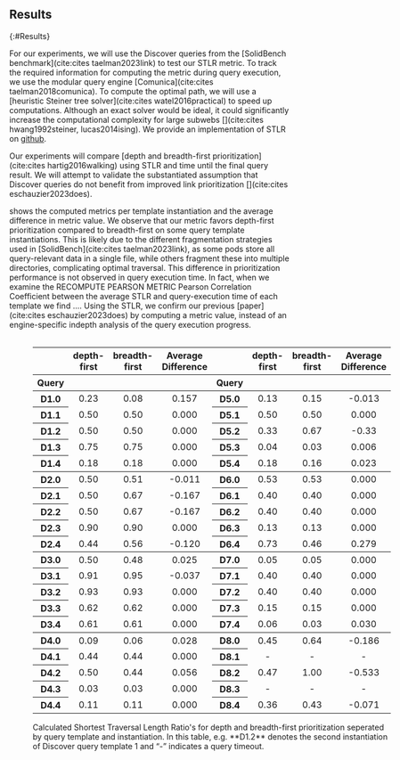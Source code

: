 ## Results
{:#Results}

For our experiments, we will use the Discover queries from the [SolidBench benchmark](cite:cites taelman2023link) to test our STLR metric.
To track the required information for computing the metric during query execution, we use the modular query engine [Comunica](cite:cites taelman2018comunica).
To compute the optimal path, we will use a [heuristic Steiner tree solver](cite:cites watel2016practical) to speed up computations. Although an exact solver would be ideal, it could significantly increase the computational complexity for large subwebs [](cite:cites hwang1992steiner, lucas2014ising). We provide an implementation of STLR on [github](https://github.com/RubenEschauzier/metric-link-prioritisation-performance/tree/master).

Our experiments will compare [depth and breadth-first prioritization](cite:cites hartig2016walking) using STLR and time until the final query result.
We will attempt to validate the substantiated assumption that Discover queries do not benefit from improved link prioritization [](cite:cites eschauzier2023does).

[](#metric-results) shows the computed metrics per template instantiation and the average difference in metric value. We observe that our metric favors depth-first prioritization compared to breadth-first on some query template instantiations. 
This is likely due to the different fragmentation strategies used in [SolidBench](cite:cites taelman2023link), as some pods store all query-relevant data in a single file, while others fragment these into multiple directories, complicating optimal traversal.
This difference in prioritization performance is not observed in query execution time. In fact, when we examine the <span class="comment" data-author="RE"> RECOMPUTE PEARSON METRIC</span> Pearson Correlation Coefficient between the average STLR and query-execution time of each template we find ....
Using the STLR, we confirm our previous [paper](cite:cites eschauzier2023does) by computing a metric value, instead of an engine-specific indepth analysis of the query execution progress.

<style>
table thead {
  border-bottom: 1px solid;
}

th,
td {
text-align:center;
}
tbody, th {
text-align:center; 
}

@media print {
    @page {
      margin: 2.5cm;   
    }
    div.row > div {
      display: inline-block;  
      border: solid 1px #ccc;
      margin: 0.2cm;
    }
    div.row {
      display: block;
    }
    tbody, th {
        text-align:center; 
    }

}


.table {
    display: table;
    border-spacing: 2px;
}
.row {
    display: table-row;
}
.row > div {
    display: table-cell;
    border: solid 1px #ccc;
    padding: 2px;
}
caption {
    caption-side: bottom;
}
</style>

<figure id="metric-results" class="table" markdown="1">

<table>
  <thead>
    <tr style="text-align: right;">
      <th></th>
      <th>depth-first</th>
      <th>breadth-first</th>
      <th>Average Difference</th>
    <th></th>
      <th>depth-first</th>
      <th>breadth-first</th>
      <th>Average Difference</th>
    </tr>
    <tr>
      <th>Query</th>
      <th></th>
      <th></th>
      <th></th>
    <th>Query</th>
          <th></th>
      <th></th>
      <th></th>
    </tr>
  </thead>
  <tbody>
    <tr>
      <th style="border-bottom: 0">D1.0</th>
      <td>0.23</td>
      <td>0.08</td>
      <td>0.157</td>
      <th style="border-bottom: 0">D5.0</th>
      <td>0.13</td>
      <td>0.15</td>
      <td>-0.013</td>
    </tr>
    <tr>
      <th style="border-bottom: 0">D1.1</th>
      <td>0.50</td>
      <td>0.50</td>
      <td>0.000</td>
      <th style="border-bottom: 0">D5.1</th>
      <td>0.50</td>
      <td>0.50</td>
      <td>0.000</td>
    </tr>
    <tr>
      <th style="border-bottom: 0">D1.2</th>
      <td>0.50</td>
      <td>0.50</td>
      <td>0.000</td>
      <th style="border-bottom: 0">D5.2</th>
      <td>0.33</td>
      <td>0.67</td>
      <td>-0.33</td>
    </tr>
    <tr>
      <th style="border-bottom: 0">D1.3</th>
      <td>0.75</td>
      <td>0.75</td>
      <td>0.000</td>
      <th style="border-bottom: 0">D5.3</th>
      <td>0.04</td>
      <td>0.03</td>
      <td>0.006</td>
    </tr>
    <tr>
      <th style="border-bottom: 0">D1.4</th>
      <td>0.18</td>
      <td>0.18</td>
      <td>0.000</td>
      <th style="border-bottom: 0">D5.4</th>
      <td>0.18</td>
      <td>0.16</td>
      <td>0.023</td>
    </tr>
    <tr style="border-top: 1px solid !important">
      <th style="border-bottom: 0">D2.0</th>
      <td>0.50</td>
      <td>0.51</td>
      <td>-0.011</td>
      <th style="border-bottom: 0">D6.0</th>
      <td>0.53</td>
      <td>0.53</td>
      <td>0.000</td>
    </tr>
    <tr>
      <th style="border-bottom: 0">D2.1</th>
      <td>0.50</td>
      <td>0.67</td>
      <td>-0.167</td>
      <th style="border-bottom: 0">D6.1</th>
      <td>0.40</td>
      <td>0.40</td>
      <td>0.000</td>
    </tr>
    <tr>
      <th style="border-bottom: 0">D2.2</th>
      <td>0.50</td>
      <td>0.67</td>
      <td>-0.167</td>
      <th style="border-bottom: 0">D6.2</th>
      <td>0.40</td>
      <td>0.40</td>
      <td>0.000</td>
    </tr>
    <tr>
      <th style="border-bottom: 0">D2.3</th>
      <td>0.90</td>
      <td>0.90</td>
      <td>0.000</td>
      <th style="border-bottom: 0">D6.3</th>
      <td>0.13</td>
      <td>0.13</td>
      <td>0.000</td>
    </tr>
    <tr>
      <th style="border-bottom: 0">D2.4</th>
      <td>0.44</td>
      <td>0.56</td>
      <td>-0.120</td>
      <th style="border-bottom: 0">D6.4</th>
      <td>0.73</td>
      <td>0.46</td>
      <td>0.279</td>
    </tr>
        <tr>
    </tr>
    <tr style="border-top: 1px solid">
      <th style="border-bottom: 0">D3.0</th>
      <td>0.50</td>
      <td>0.48</td>
      <td>0.025</td>
      <th style="border-bottom: 0">D7.0</th>
      <td>0.05</td>
      <td>0.05</td>
      <td>0.000</td>
    </tr>
    <tr>
      <th style="border-bottom: 0">D3.1</th>
      <td>0.91</td>
      <td>0.95</td>
      <td>-0.037</td>
      <th style="border-bottom: 0">D7.1</th>
      <td>0.40</td>
      <td>0.40</td>
      <td>0.000</td>
    </tr>
    <tr>
      <th style="border-bottom: 0">D3.2</th>
      <td>0.93</td>
      <td>0.93</td>
      <td>0.000</td>
      <th style="border-bottom: 0">D7.2</th>
      <td>0.40</td>
      <td>0.40</td>
      <td>0.000</td>
    </tr>
    <tr>
      <th style="border-bottom: 0">D3.3</th>
      <td>0.62</td>
      <td>0.62</td>
      <td>0.000</td>
      <th style="border-bottom: 0">D7.3</th>
      <td>0.15</td>
      <td>0.15</td>
      <td>0.000</td>
    </tr>
    <tr>
      <th style="border-bottom: 0">D3.4</th>
      <td>0.61</td>
      <td>0.61</td>
      <td>0.000</td>
      <th style="border-bottom: 0">D7.4</th>
      <td>0.06</td>
      <td>0.03</td>
      <td>0.030</td>
    </tr>
    <tr style="border-top: 1px solid">
      <th style="border-bottom: 0">D4.0</th>
      <td>0.09</td>
      <td>0.06</td>
      <td>0.028</td>
      <th style="border-bottom: 0">D8.0</th>
      <td>0.45</td>
      <td>0.64</td>
      <td>-0.186</td>
    </tr>
    <tr>
      <th style="border-bottom: 0">D4.1</th>
      <td>0.44</td>
      <td>0.44</td>
      <td>0.000</td>
      <th style="border-bottom: 0">D8.1</th>
      <td>-</td>
      <td>-</td>
      <td>-</td>
    </tr>
    <tr>
      <th style="border-bottom: 0">D4.2</th>
      <td>0.50</td>
      <td>0.44</td>
      <td>0.056</td>
      <th style="border-bottom: 0">D8.2</th>
      <td>0.47</td>
      <td>1.00</td>
      <td>-0.533</td>
    </tr>
    <tr>
      <th style="border-bottom: 0">D4.3</th>
      <td>0.03</td>
      <td>0.03</td>
      <td>0.000</td>
      <th style="border-bottom: 0">D8.3</th>
      <td>-</td>
      <td>-</td>
      <td>-</td>
    </tr>
    <tr>
      <th style="border-bottom: 0">D4.4</th>
      <td>0.11</td>
      <td>0.11</td>
      <td>0.000</td>
      <th style="border-bottom: 0">D8.4</th>
      <td>0.36</td>
      <td>0.43</td>
      <td>-0.071</td>
    </tr>
  </tbody>
</table>

<figcaption markdown="block">
Calculated Shortest Traversal Length Ratio's for depth and breadth-first prioritization seperated by query template and instantiation. In this table, e.g. **D1.2** denotes the second instantiation of Discover query template 1 and <q>-</q> indicates a query timeout.
</figcaption>

</figure>
